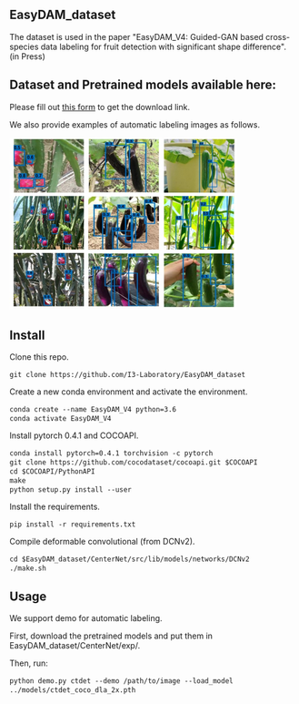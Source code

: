 ## EasyDAM_dataset
The dataset is used in the paper "EasyDAM_V4: Guided-GAN based cross-species data labeling for fruit detection with significant shape difference".  (in Press) 
## Dataset and Pretrained models available here:
Please fill out [this form](https://forms.gle/PFhxjcpQZvq3xvo46) to get the download link.  

We also provide examples of automatic labeling images as follows.  

<img src="https://github.com/I3-Laboratory/EasyDAM_dataset/blob/main/test_picture.jpg" width="400px">  

## Install
 Clone this repo.  
```
git clone https://github.com/I3-Laboratory/EasyDAM_dataset
```  
 Create a new conda environment and activate the environment.
```
conda create --name EasyDAM_V4 python=3.6
conda activate EasyDAM_V4
```
 Install pytorch 0.4.1 and COCOAPI. 
```
conda install pytorch=0.4.1 torchvision -c pytorch
git clone https://github.com/cocodataset/cocoapi.git $COCOAPI
cd $COCOAPI/PythonAPI  
make  
python setup.py install --user   
```
 Install the requirements.  
```
pip install -r requirements.txt
```
 Compile deformable convolutional (from DCNv2).  
```
cd $EasyDAM_dataset/CenterNet/src/lib/models/networks/DCNv2  
./make.sh
```
## Usage
We support demo for automatic labeling.  

First, download the pretrained models and put them in EasyDAM_dataset/CenterNet/exp/.  

Then, run:  
```
python demo.py ctdet --demo /path/to/image --load_model ../models/ctdet_coco_dla_2x.pth
```
